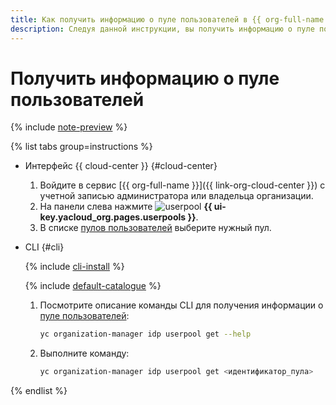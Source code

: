```yaml
---
title: Как получить информацию о пуле пользователей в {{ org-full-name }}
description: Следуя данной инструкции, вы получить информацию о пуле пользователей в {{ org-name }}.
---
```


# Получить информацию о пуле пользователей


{% include [note-preview](../../../_includes/note-preview.md) %}

{% list tabs group=instructions %}

- Интерфейс {{ cloud-center }} {#cloud-center}

  1. Войдите в сервис [{{ org-full-name }}]({{ link-org-cloud-center }}) с учетной записью администратора или владельца организации.
  1. На панели слева нажмите ![userpool](../../../_assets/organization/userpool.svg) **{{ ui-key.yacloud_org.pages.userpools }}**.
  1. В списке [пулов пользователей](../../concepts/user-pools.md) выберите нужный пул.

- CLI {#cli}

  {% include [cli-install](../../../_includes/cli-install.md) %}

  {% include [default-catalogue](../../../_includes/default-catalogue.md) %}

  1. Посмотрите описание команды CLI для получения информации о [пуле пользователей](../../concepts/user-pools.md):

     ```bash
     yc organization-manager idp userpool get --help
     ```

  1. Выполните команду:

      ```bash
      yc organization-manager idp userpool get <идентификатор_пула>
      ```

{% endlist %}